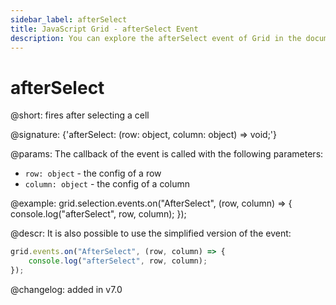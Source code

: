 ```yaml
---
sidebar_label: afterSelect
title: JavaScript Grid - afterSelect Event 
description: You can explore the afterSelect event of Grid in the documentation of the DHTMLX JavaScript UI library. Browse developer guides and API reference, try out code examples and live demos, and download a free 30-day evaluation version of DHTMLX Suite.
---
```


# afterSelect

@short: fires after selecting a cell

@signature: {'afterSelect: (row: object, column: object) => void;'}

@params:
The callback of the event is called with the following parameters:

- `row: object` - the config of a row
- `column: object` - the config of a column

@example:
grid.selection.events.on("AfterSelect", (row, column) => {
    console.log("afterSelect", row, column); 
});

@descr:
It is also possible to use the simplified version of the event:

~~~js
grid.events.on("AfterSelect", (row, column) => {
    console.log("afterSelect", row, column); 
});
~~~

@changelog:
added in v7.0

[comment]: # (@relatedapi: grid/api/selection/selection_enable_method.md)
